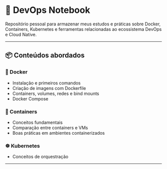 # 📘 DevOps Notebook

 Repositório pessoal para armazenar meus estudos e práticas sobre Docker, Containers, Kubernetes e ferramentas relacionadas ao ecossistema DevOps e Cloud Native.

---

## 📦 Conteúdos abordados

### 🐳 Docker
- Instalação e primeiros comandos
- Criação de imagens com Dockerfile
- Containers, volumes, redes e bind mounts
- Docker Compose

### 📁 Containers
- Conceitos fundamentais
- Comparação entre containers e VMs
- Boas práticas em ambientes containerizados

### ☸️ Kubernetes
- Conceitos de orquestração

---

